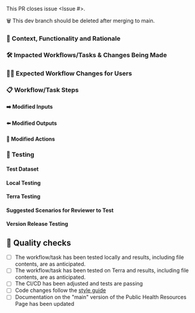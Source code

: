 <!--
Thank you for contributing to Theiagen's Public Health Bioinformatics repository!
Please fill in the appropriate checklist below and delete whatever is not relevant.

Please replace all '[ ]' with '[X]' to demonstrate completion.

Please amend all text within '<>' as appropriate. 

Documentation on how to contribute can be found at https://github.com/theiagen/public_health_bioinformatics#contributing-to-the-phb-workflows
-->



This PR closes issue <Issue #>.

🗑️ This dev branch should <NOT> be deleted after merging to main.

### :brain: Context, Functionality and Rationale
<!--Please describe the aim of this PR, what changes have been made to workflow functionality, and the rationale for this-->

### :hammer_and_wrench:  Impacted Workflows/Tasks & Changes Being Made
<!--
-Please use bullet points or headings to describe what is being added or modified to each impacted workflow and task. 
-Consider inserting before and after pictures or tables to demonstrate the consequences of the changes on files etc
-->

### 🧑‍🔬 Expected Workflow Changes for Users
<!--
-Will this affect users of the workflow(s) even if they don’t change any workflow inputs?
-->

### :clipboard: Workflow/Task Steps
<!--What are the main steps of your workflow/task? 
Any trade-offs for decisions made?-->

#### ➡️ Modified Inputs
<!--Which inputs of the workflow/task have been added/removed/modified? How have these been modified, e.g input name, type, default parameters, acceptable input ranges etc?-->

#### ⬅️ Modified Outputs
<!--Which outputs of the workflow/task have been added/removed/modified? How have these been modified, e.g output variable name, output content, output type, file changes?-->

#### 🔄 Modified  Actions
<!-- 
-How are data processed (differently) through the steps of the task/workflow? Make it explicit enough so that someone who doesn't have deep knowledge of the workflow/task can understand how the rationale was implemented
-List any changes being made to tool or database workflow components, including version changes. -->

### :test_tube: Testing
#### Test Dataset
<!--Briefly describe what samples were used for testing, e.g. what organism/s, pathogen diversity, etc-->

#### Local Testing
<!--Please show, with screenshots if possible, that your changes pass the local execution of the workflow.
If the whole test dataset was not used, please specify which samples were tested and verify the results were as anticipated.-->

#### Terra Testing
<!--Please show, with screenshots if possible and/or a URL to the job execution, that your changes pass the execution of the workflow on Terra and that the results were as anticipated-->

#### Suggested Scenarios for Reviewer to Test

<!--Please list any potential scenarios that the reviewer should test, including edge cases or data types-->

#### Version Release Testing
<!-- 
-Will changes require functional or validation testing during the release?
-Do new samples need to be added to validation datasets? If so, please specify which samples should be added
-Are there any output files that should be checked after running the version release testing?
-->

## :microscope: Quality checks
<!--Please check the boxes [X] to confirm that your changes meet the following quality checks.-->
- [ ] The workflow/task has been tested locally and results, including file contents, are as anticipated.
- [ ] The workflow/task has been tested on Terra and results, including file contents, are as anticipated.
- [ ] The CI/CD has been adjusted and tests are passing
- [ ] Code changes follow the [style guide](https://theiagen.notion.site/Style-Guide-WDL-Workflow-Development-bb456f34322d4f4db699d4029050481c)
- [ ] Documentation on the "main" version of the Public Health Resources Page has been updated
